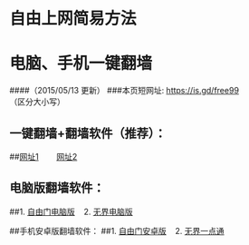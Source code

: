 # 自由上网简易方法
# 电脑、手机一键翻墙
####（2015/05/13 更新）
###本页短网址: https://is.gd/free99 （区分大小写）

## 一键翻墙+翻墙软件（推荐）：
##<a href="https://d1qf6zusax0jfj.cloudfront.net" target="_blank">网址1</a>&nbsp;&nbsp;&nbsp;&nbsp;&nbsp;&nbsp;&nbsp;&nbsp;<a href="https://d1m1clyv5ways4.cloudfront.net" target="_blank">网址2</a>

## 电脑版翻墙软件：
##1. <a href="https://d3b07nb9ldi3br.cloudfront.net/fga01.php?fid=fg753p.zip" target="_blank">自由门电脑版</a>&nbsp;&nbsp;&nbsp;&nbsp;2. <a href="https://d3b07nb9ldi3br.cloudfront.net/fga01.php?fid=u1405.zip" target="_blank">无界电脑版</a>

##手机安卓版翻墙软件：
##1. <a href="https://d3b07nb9ldi3br.cloudfront.net/fga01.php?fid=fgma32.apk" target="_blank">自由门安卓版</a>&nbsp;&nbsp;&nbsp;&nbsp;2. <a href="https://d3b07nb9ldi3br.cloudfront.net/fga01.php?fid=um3.1.apk" target="_blank">无界一点通</a>
